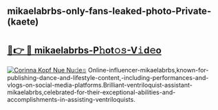 ## mikaelabrbs-only-fans​-leaked-photo​-Private-(kaete)


# <h2><a href="https://mediaupload.pro?title=mikaelabrbs&ref=git">🔗👉 🔴 mikaelabrbs-P𝚑ot𝚘𝚜-V𝚒d𝚎o</a></h2>

[![Corinna Kopf Nue Nu𝚍e𝚜](https://i.imgur.com/0qMVB7G.gif)](https://mediaupload.pro?title=mikaelabrbs&ref=git)
Online-influencer-mikaelabrbs,known-for-publishing-dance-and-lifestyle-content,-including-performances-and-vlogs-on-social-media-platforms.Brilliant-ventriloquist-assistant-mikaelabrbs,celebrated-for-their-exceptional-abilities-and-accomplishments-in-assisting-ventriloquists.  
